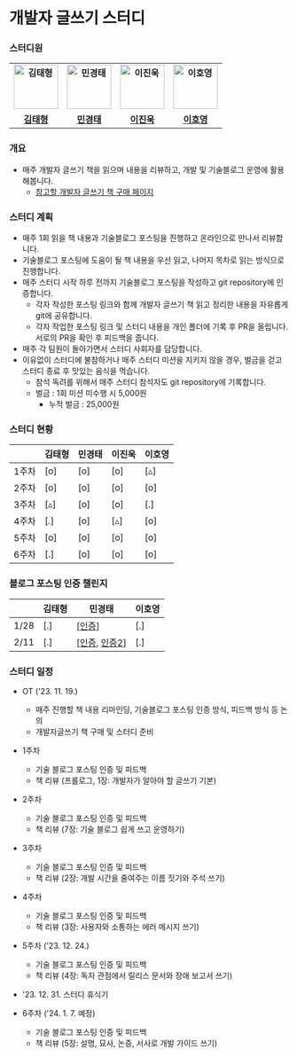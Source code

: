 # 개발자 글쓰기 스터디



### 스터디원

<div align="center">
  <table style="font-weight: bold">
      <tr>
          <td align="center">
              <a href="https://github.com/uuu1101">                 
                  <img alt="김태형" src="https://avatars.githubusercontent.com/uuu1101" width="80" />            
              </a>
          </td>
          <td align="center">
              <a href="https://github.com/applebuddy">                 
                  <img alt="민경태" src="https://avatars.githubusercontent.com/applebuddy" width="80" />            
              </a>
          </td>
          <td align="center">
              <a href="https://github.com/jinukeu">                 
                  <img alt="이진욱" src="https://avatars.githubusercontent.com/jinukeu" width="80" />            
              </a>
          </td>
          <td align="center">
              <a href="https://github.com/llghdud921">                 
                  <img alt="이호영" src="https://avatars.githubusercontent.com/llghdud921" width="80" />            
              </a>
          </td>
      </tr>
      <tr> 
          <td align="center">
            <a href="https://taetae-dev.tistory.com">김태형</a>
          </td>
          <td align="center">
            <a href="https://0urtrees.tistory.com">민경태</a>
          </td>
          <td align="center">
            <a href="https://jinukeu.hashnode.dev">이진욱</a>
          </td>
          <td align="center">
            <a href="https://medium.com/@llghdud921">이호영</a>
          </td>
      </tr>
  </table>
</div>




### 개요

- 매주 개발자 글쓰기 책을 읽으며 내용을 리뷰하고, 개발 및 기술블로그 운영에 활용해봅니다.
  - [참고할 개발자 글쓰기 책 구매 페이지](https://www.yes24.com/Product/Goods/79378905)



### 스터디 계획

- 매주 1회 읽을 책 내용과 기술블로그 포스팅을 진행하고 온라인으로 만나서 리뷰합니다.
- 기술블로그 포스팅에 도움이 될 책 내용을 우선 읽고, 나머지 목차로 읽는 방식으로 진행합니다.
- 매주 스터디 시작 하루 전까지 기술블로그 포스팅을 작성하고 git repository에 인증합니다.
  - 각자 작성한 포스팅 링크와 함께 개발자 글쓰기 책 읽고 정리한 내용을 자유롭게 git에 공유합니다.
  - 각자 작업한 포스팅 링크 및 스터디 내용을 개인 폴더에 기록 후 PR을 올립니다. 서로의 PR을 확인 후 피드백을 줍니다.
- 매주 각 팀원이 돌아가면서 스터디 사회자를 담당합니다.
- 이유없이 스터디에 불참하거나 매주 스터디 미션을 지키지 않을 경우, 벌금을 걷고 스터디 종료 후 맛있는 음식을 먹습니다.
  - 참석 독려를 위해서 매주 스터디 참석자도 git repository에 기록합니다.
  - 벌금 : 1회 미션 미수행 시 5,000원
    - 누적 벌금 : 25,000원

### 스터디 현황
| |김태형|민경태|이진욱|이호영|
|------|---|---|---|---|
|1주차|[o]|[o]|[o]|[▵]|
|2주차|[o]|[o]|[o]|[o]|
|3주차|[▵]|[o]|[o]|[.]|
|4주차|[.]|[o]|[▵]|[o]|
|5주차|[o]|[o]|[o]|[o]|
|6주차|[.]|[o]|[o]|[o]|

### 블로그 포스팅 인증 챌린지

| |김태형|민경태|이호영|
|------|---|---|---|
|1/28|[.]|[[인증](https://0urtrees.tistory.com/413)]|[.]|
|2/11|[.]|[[인증](https://0urtrees.tistory.com/414), [인증2](https://0urtrees.tistory.com/415)]|[.]|


### 스터디 일정

- OT ('23. 11. 19.)
  - 매주 진행할 책 내용 리마인딩, 기술블로그 포스팅 인증 방식, 피드백 방식 등 논의
  - 개발자글쓰기 책 구매 및 스터디 준비
- 1주차
  - 기술 블로그 포스팅 인증 및 피드백
  - 책 리뷰 (프롤로그, 1장: 개발자가 알아야 할 글쓰기 기본)
- 2주차
  - 기술 블로그 포스팅 인증 및 피드백
  - 책 리뷰 (7장: 기술 블로그 쉽게 쓰고 운영하기)
- 3주차
  - 기술 블로그 포스팅 인증 및 피드백
  - 책 리뷰 (2장: 개발 시간을 줄여주는 이름 짓기와 주석 쓰기)
- 4주차
  - 기술 블로그 포스팅 인증 및 피드백
  - 책 리뷰 (3장: 사용자와 소통하는 에러 메시지 쓰기)
- 5주차 ('23. 12. 24.)
  - 기술 블로그 포스팅 인증 및 피드백
  - 책 리뷰 (4장: 독자 관점에서 릴리스 문서와 장애 보고서 쓰기)

- '23. 12. 31. 스터디 휴식기

- 6주차 ('24. 1. 7. 예정)
  - 기술 블로그 포스팅 인증 및 피드백
  - 책 리뷰 (5장: 설명, 묘사, 논증, 서사로 개발 가이드 쓰기)


